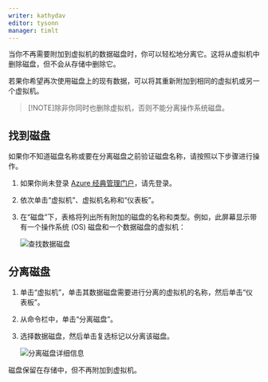 ```yaml
---
writer: kathydav
editor: tysonn
manager: timlt
---
```


当你不再需要附加到虚拟机的数据磁盘时，你可以轻松地分离它。这将从虚拟机中删除磁盘，但不会从存储中删除它。

若果你希望再次使用磁盘上的现有数据，可以将其重新附加到相同的虚拟机或另一个虚拟机。

> [!NOTE]除非你同时也删除虚拟机，否则不能分离操作系统磁盘。

## 找到磁盘

如果你不知道磁盘名称或要在分离磁盘之前验证磁盘名称，请按照以下步骤进行操作。

1. 如果你尚未登录 [Azure 经典管理门户](http://manage.windowsazure.cn)，请先登录。

2. 依次单击“虚拟机”、虚拟机名称和“仪表板”。

3. 在“磁盘”下，表格将列出所有附加的磁盘的名称和类型。例如，此屏幕显示带有一个操作系统 (OS) 磁盘和一个数据磁盘的虚拟机：

	![查找数据磁盘](./media/howto-detach-disk-windows-linux/FindDataDisks.png)

## 分离磁盘

1. 单击“虚拟机”，单击其数据磁盘需要进行分离的虚拟机的名称，然后单击“仪表板”。

2. 从命令栏中，单击“分离磁盘”。

3. 选择数据磁盘，然后单击复选标记以分离该磁盘。

	![分离磁盘详细信息](./media/howto-detach-disk-windows-linux/DetachDiskDetails.png)

磁盘保留在存储中，但不再附加到虚拟机。

<!---HONumber=Mooncake_1207_2015-->